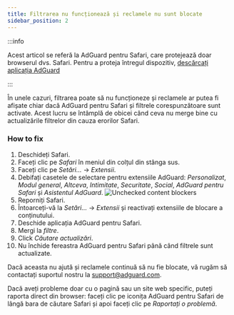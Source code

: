 ```yaml
---
title: Filtrarea nu funcționează și reclamele nu sunt blocate
sidebar_position: 2
---
```


:::info

Acest articol se referă la AdGuard pentru Safari, care protejează doar browserul dvs. Safari. Pentru a proteja întregul dispozitiv, [descărcați aplicația AdGuard](https://agrd.io/download-kb-adblock)

:::

În unele cazuri, filtrarea poate să nu funcționeze și reclamele ar putea fi afișate chiar dacă AdGuard pentru Safari și filtrele corespunzătoare sunt activate. Acest lucru se întâmplă de obicei când ceva nu merge bine cu actualizările filtrelor din cauza erorilor Safari.

### How to fix

1. Deschideți Safari.
2. Faceți clic pe _Safari_ în meniul din colțul din stânga sus.
3. Faceți clic pe _Setări…_ → _Extensii_.
4. Debifați casetele de selectare pentru extensiile AdGuard: _Personalizat_, _Modul general_, _Altceva_, _Intimitate_, _Securitate_, _Social_, _AdGuard pentru Safari_ și _Asistentul AdGuard_.
 ![Unchecked content blockers](https://cdn.adtidy.org/content/Kb/ad_blocker/safari/adg-safari-unchecked-cbs.png)
5. Reporniți Safari.
6. Întoarceți-vă la _Setări..._ → _Extensii_ și reactivați extensiile de blocare a conținutului.
7. Deschide aplicația AdGuard pentru Safari.
8. Mergi la _filtre_.
9. Click _Căutare actualizări_.
10. Nu închide fereastra AdGuard pentru Safari până când filtrele sunt actualizate.

Dacă aceasta nu ajută și reclamele continuă să nu fie blocate, vă rugăm să contactați suportul nostru la support@adguard.com.

Dacă aveți probleme doar cu o pagină sau un site web specific, puteți raporta direct din browser: faceți clic pe iconița AdGuard pentru Safari de lângă bara de căutare Safari și apoi faceți clic pe _Raportați o problemă_.
